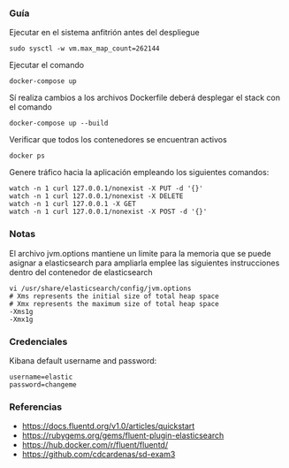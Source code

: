### Guía

Ejecutar en el sistema anfitrión antes del despliegue
```
sudo sysctl -w vm.max_map_count=262144
```

Ejecutar el comando
```
docker-compose up
```

Sí realiza cambios a los archivos Dockerfile deberá desplegar el stack con el comando
```
docker-compose up --build
```

Verificar que todos los contenedores se encuentran activos
```
docker ps
```

Genere tráfico hacia la aplicación empleando los siguientes comandos:
```
watch -n 1 curl 127.0.0.1/nonexist -X PUT -d '{}'
watch -n 1 curl 127.0.0.1/nonexist -X DELETE
watch -n 1 curl 127.0.0.1 -X GET
watch -n 1 curl 127.0.0.1/nonexist -X POST -d '{}'
```

### Notas

El archivo jvm.options mantiene un limite para la memoria que se puede asignar a elasticsearch
para ampliarla emplee las siguientes instrucciones dentro del contenedor de elasticsearch 

```
vi /usr/share/elasticsearch/config/jvm.options
# Xms represents the initial size of total heap space
# Xmx represents the maximum size of total heap space
-Xms1g
-Xmx1g
```

### Credenciales

Kibana default username and password:
```
username=elastic
password=changeme
```

### Referencias
* https://docs.fluentd.org/v1.0/articles/quickstart
* https://rubygems.org/gems/fluent-plugin-elasticsearch
* https://hub.docker.com/r/fluent/fluentd/
* https://github.com/cdcardenas/sd-exam3

